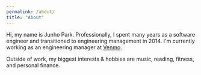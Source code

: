 ```yaml
---
permalink: /about/
title: "About"
---
```


Hi, my name is Junho Park. Professionally, I spent many years as a software engineer and transitioned to engineering management in 2014. I'm currently working as an engineering manager at [Venmo](https://venmo.com/).

Outside of work, my biggest interests & hobbies are music, reading, fitness, and personal finance.
